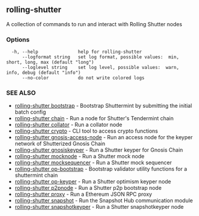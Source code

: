 ## rolling-shutter

A collection of commands to run and interact with Rolling Shutter nodes

### Options

```
  -h, --help               help for rolling-shutter
      --logformat string   set log format, possible values:  min, short, long, max (default "long")
      --loglevel string    set log level, possible values:  warn, info, debug (default "info")
      --no-color           do not write colored logs
```

### SEE ALSO

* [rolling-shutter bootstrap](rolling-shutter_bootstrap.md)	 - Bootstrap Shuttermint by submitting the initial batch config
* [rolling-shutter chain](rolling-shutter_chain.md)	 - Run a node for Shutter's Tendermint chain
* [rolling-shutter collator](rolling-shutter_collator.md)	 - Run a collator node
* [rolling-shutter crypto](rolling-shutter_crypto.md)	 - CLI tool to access crypto functions
* [rolling-shutter gnosis-access-node](rolling-shutter_gnosis-access-node.md)	 - Run an access node for the keyper network of Shutterized Gnosis Chain
* [rolling-shutter gnosiskeyper](rolling-shutter_gnosiskeyper.md)	 - Run a Shutter keyper for Gnosis Chain
* [rolling-shutter mocknode](rolling-shutter_mocknode.md)	 - Run a Shutter mock node
* [rolling-shutter mocksequencer](rolling-shutter_mocksequencer.md)	 - Run a Shutter mock sequencer
* [rolling-shutter op-bootstrap](rolling-shutter_op-bootstrap.md)	 - Bootstrap validator utility functions for a shuttermint chain
* [rolling-shutter op-keyper](rolling-shutter_op-keyper.md)	 - Run a Shutter optimism keyper node
* [rolling-shutter p2pnode](rolling-shutter_p2pnode.md)	 - Run a Shutter p2p bootstrap node
* [rolling-shutter proxy](rolling-shutter_proxy.md)	 - Run a Ethereum JSON RPC proxy
* [rolling-shutter snapshot](rolling-shutter_snapshot.md)	 - Run the Snapshot Hub communication module
* [rolling-shutter snapshotkeyper](rolling-shutter_snapshotkeyper.md)	 - Run a Shutter snapshotkeyper node

